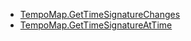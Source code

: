 * [TempoMap.GetTimeSignatureChanges](xref:Melanchall.DryWetMidi.Interaction.TempoMap.GetTimeSignatureChanges)
* [TempoMap.GetTimeSignatureAtTime](xref:Melanchall.DryWetMidi.Interaction.TempoMap.GetTimeSignatureAtTime(Melanchall.DryWetMidi.Interaction.ITimeSpan))